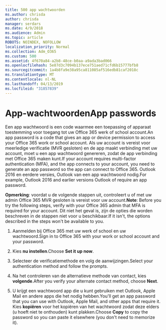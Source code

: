 ```yaml
---
title: 500 app wachtwoorden
ms.author: chrisda
author: chrisda
manager: serdars
ms.date: 4/9/2018
ms.audience: Admin
ms.topic: article
ROBOTS: NOINDEX, NOFOLLOW
localization_priority: Normal
ms.collection: Adm_O365
ms.custom: 500
ms.assetid: 4f670a84-a2b8-48ce-b0aa-a9ada3bad066
ms.openlocfilehash: 5e87d3c7094b137ece751aed71cfd6b15777bfb8
ms.sourcegitcommit: 1a4b8fa9e38a95ca811085af516edb81caf2018c
ms.translationtype: MT
ms.contentlocale: nl-NL
ms.lasthandoff: 04/13/2019
ms.locfileid: "31857839"
---
```

# <a name="app-passwords"></a><span data-ttu-id="93276-102">App-wachtwoorden</span><span class="sxs-lookup"><span data-stu-id="93276-102">App passwords</span></span>

<span data-ttu-id="93276-103">Een app wachtwoord is een code waarmee een toepassing of apparaat toestemming voor toegang tot uw Office 365 werk of school account.</span><span class="sxs-lookup"><span data-stu-id="93276-103">An app password is a code that gives an app or device permission to access your Office 365 work or school account.</span></span> <span data-ttu-id="93276-104">Als uw account is vereist voor meerledige verificatie (MVR gesloten) en de app maakt verbinding met uw account, moet u een app wachtwoord genereren, zodat de app verbinding met Office 365 maken kunt.</span><span class="sxs-lookup"><span data-stu-id="93276-104">If your account requires multi-factor authentication (MFA), and the app connects to your account, you need to generate an app password so the app can connect to Office 365.</span></span> <span data-ttu-id="93276-105">Outlook 2016 en eerdere versies, Outlook van een app wachtwoord nodig.</span><span class="sxs-lookup"><span data-stu-id="93276-105">For example, Outlook 2016 and earlier versions Outlook of require an app password.</span></span>

 <span data-ttu-id="93276-106">**Opmerking**: voordat u de volgende stappen uit, controleert u of met uw admin Office 365 MVR gesloten is vereist voor uw account.</span><span class="sxs-lookup"><span data-stu-id="93276-106">**Note**: Before you try the following steps, verify with your Office 365 admin that MFA is required for your account.</span></span> <span data-ttu-id="93276-107">Dit niet het geval is, zijn de opties die worden beschreven in de stappen niet voor u beschikbaar.</span><span class="sxs-lookup"><span data-stu-id="93276-107">If it isn't, the options described in the steps won't be available to you.</span></span>

1. <span data-ttu-id="93276-108">Aanmelden bij Office 365 met uw werk of school en uw wachtwoord.</span><span class="sxs-lookup"><span data-stu-id="93276-108">Sign in to Office 365 with your work or school account and your password.</span></span>

2. <span data-ttu-id="93276-109">Kies **nu instellen**.</span><span class="sxs-lookup"><span data-stu-id="93276-109">Choose **Set it up now**.</span></span>

3. <span data-ttu-id="93276-110">Selecteer de verificatiemethode en volg de aanwijzingen.</span><span class="sxs-lookup"><span data-stu-id="93276-110">Select your authentication method and follow the prompts.</span></span>

4. <span data-ttu-id="93276-111">Na het controleren van de alternatieve methode van contact, kies **volgende**.</span><span class="sxs-lookup"><span data-stu-id="93276-111">After you verify your alternate contact method, choose **Next**.</span></span>

5. <span data-ttu-id="93276-112">U krijgt een wachtwoord app die u kunt gebruiken met Outlook, Apple Mail en andere apps die het nodig hebben.</span><span class="sxs-lookup"><span data-stu-id="93276-112">You'll get an app password that you can use with Outlook, Apple Mail, and other apps that require it.</span></span> <span data-ttu-id="93276-113">Kies **kopiëren** voor het kopiëren van het wachtwoord zodat deze elders (u hoeft niet te onthouden) kunt plakken.</span><span class="sxs-lookup"><span data-stu-id="93276-113">Choose **Copy** to copy the password so you can paste it elsewhere (you don't need to memorize it).</span></span>
